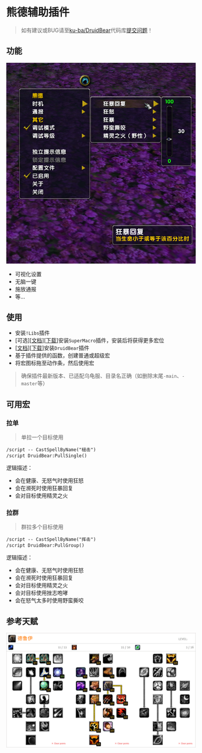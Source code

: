# 熊德辅助插件
> 如有建议或BUG请至[ku-ba/DruidBear](https://gitee.com/ku-ba/DruidBear)代码库[提交问题](https://gitee.com/ku-ba/DruidBear/issues)！


## 功能
![功能预览](Preview.png)


- 可视化设置
- 无脑一键
- 施放通报
- 等...


## 使用
- 安装`!Libs`插件
- [可选][[文档](https://github.com/xhwsd/SuperMacro/)][[下载](https://github.com/xhwsd/SuperMacro/archive/master.zip)]安装`SuperMacro`插件，安装后将获得更多宏位
- [[文档](https://github.com/xhwsd/DruidBear/)][[下载](https://github.com/xhwsd/DruidBear/archive/main.zip)]安装`DruidBear`插件
- 基于插件提供的函数，创建普通或超级宏
- 将宏图标拖至动作条，然后使用宏

> 确保插件最新版本、已适配乌龟服、目录名正确（如删除末尾`-main`、`-master`等）


## 可用宏

### 拉单

> 单拉一个目标使用

```
/script -- CastSpellByName("槌击")
/script DruidBear:PullSingle()
```

逻辑描述：
- 会在健康、无怒气时使用狂怒
- 会在濒死时使用狂暴回复
- 会对目标使用精灵之火


### 拉群

> 群拉多个目标使用

```
/script -- CastSpellByName("挥击")
/script DruidBear:PullGroup()
```

逻辑描述：
- 会在健康、无怒气时使用狂怒
- 会在濒死时使用狂暴回复
- 会对目标使用精灵之火
- 会对目标使用挫志咆哮
- 会在怒气太多时使用野蛮撕咬


## 参考天赋
[![跳转至天赋模拟器](Talent.png)](https://talents.turtle-wow.org/druid?points=BgAaAIAAAAAAAAFAYYRYDSAKFQBAAoAAAAAAAAAAAAA=)
